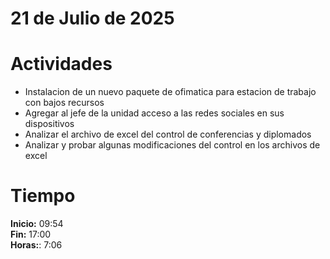 #  21 de Julio de 2025

# Actividades

- Instalacion de un nuevo paquete de ofimatica para estacion de trabajo con bajos recursos
- Agregar al jefe de la unidad acceso a las redes sociales en sus dispositivos
- Analizar el archivo de excel del control de conferencias y diplomados
- Analizar y probar algunas modificaciones del control en los archivos de excel 

# Tiempo

**Inicio:** 09:54  
**Fin:** 17:00  
**Horas:**: 7:06  
